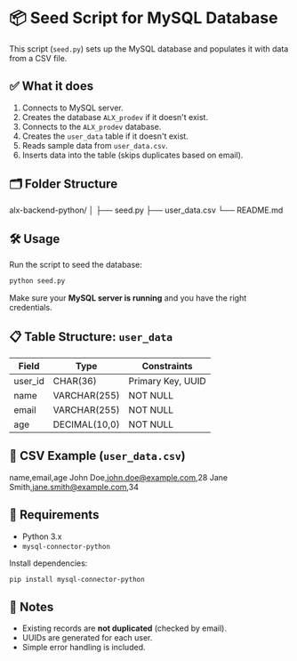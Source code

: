 # 📦 Seed Script for MySQL Database

This script (`seed.py`) sets up the MySQL database and populates it with data from a CSV file.

## ✅ What it does

1. Connects to MySQL server.
2. Creates the database `ALX_prodev` if it doesn't exist.
3. Connects to the `ALX_prodev` database.
4. Creates the `user_data` table if it doesn't exist.
5. Reads sample data from `user_data.csv`.
6. Inserts data into the table (skips duplicates based on email).

## 🗂️ Folder Structure

alx-backend-python/
│
├── seed.py
├── user_data.csv
└── README.md

## 🛠️ Usage

Run the script to seed the database:

```bash
python seed.py
```

Make sure your **MySQL server is running** and you have the right credentials.

## 📋 Table Structure: `user_data`

| Field    | Type            | Constraints          |
|----------|-----------------|---------------------|
| user_id  | CHAR(36)        | Primary Key, UUID   |
| name     | VARCHAR(255)    | NOT NULL            |
| email    | VARCHAR(255)    | NOT NULL            |
| age      | DECIMAL(10,0)   | NOT NULL            |

## 📄 CSV Example (`user_data.csv`)

name,email,age
John Doe,<john.doe@example.com>,28
Jane Smith,<jane.smith@example.com>,34

## 🐍 Requirements

- Python 3.x
- `mysql-connector-python`

Install dependencies:

```bash
pip install mysql-connector-python
```

## 📝 Notes

- Existing records are **not duplicated** (checked by email).
- UUIDs are generated for each user.
- Simple error handling is included.
